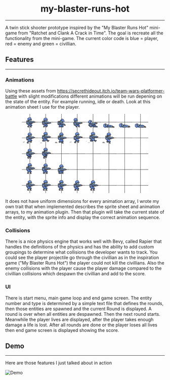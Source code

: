 <div align="center">

# my-blaster-runs-hot
---
</div>

A twin stick shooter prototype inspired by the "My Blaster Runs Hot" mini-game from "Ratchet and Clank A Crack in Time". The goal is recreate all the functionality from the mini-game. The current color code is blue = player, red = enemy and green = civillian.

## Features 
---

### Animations

Using these assets from <https://secrethideout.itch.io/team-wars-platformer-battle> with slight modifications different animations will be run depening on the state of the entity. For example running, idle or death. Look at this animation sheet I use for the player. 

<div align="center">

![image](https://github.com/ssnover/my-blaster-runs-hot/blob/main/assets/darians-assets/TeamGunner/CHARACTER_SPRITES/Blue/Blue_Soldier_50.png)

</div>

It does not have uniform dimensions for every animation array, I wrote my own trait that when implemented describes the sprite sheet and animation arrays, to my animation plugin. Then that plugin will take the current state of the entity, with the sprite info and display the correct animation sequence.

### Collisions 

There is a nice physics engine that works well with Bevy, called Rapier that handles the definitions of the physics and has the ability to add custom groupings to determine what collisions the developer wants to track. You could see the player projectile go through the civillian as in the inspiration game ("My Blaster Runs Hot") the player could not kill the civillians. Also the enemy collisions with the player cause the player damage compared to the civillian collisions which despawn the civillian and add to the score.

### UI

There is start menu, main game loop and end game screen. The entity number and type is determined by a simple text file that defines the rounds, then those entities are spawned and the current Round is displayed. A round is over when all entities are despawned. Then the next round starts. Meanwhile the player lives are displayed, after the player takes enough damage a life is lost. After all rounds are done or the player loses all lives then end game screen is displayed showing the score.

## Demo
---

Here are those features I just talked about in action

![Demo](https://github.com/ssnover/my-blaster-runs-hot/blob/demo/my-blaster-runs-hot.gif)

